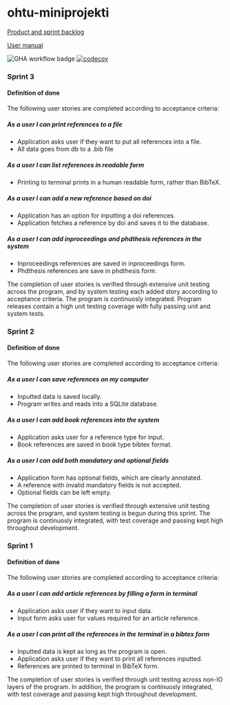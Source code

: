 # ohtu-miniprojekti

[Product and sprint backlog](https://docs.google.com/spreadsheets/d/1uLXQf_AoPL6ly2yu5XrqHldBCUcM7QaakHexxE-Yq5s/edit#gid=0)

[User manual](https://github.com/helinal/ohtu-miniprojekti/blob/main/documentation/user_manual.md)

![GHA workflow badge](https://github.com/helinal/ohtu-miniprojekti/workflows/CI/badge.svg)
[![codecov](https://codecov.io/gh/helinal/ohtu-miniprojekti/graph/badge.svg?token=71GPV9BTFQ)](https://codecov.io/gh/helinal/ohtu-miniprojekti)


### Sprint 3

#### Definition of done

The following user stories are completed according to acceptance criteria:

##### As a user I can print references to a file
 - Application asks user if they want to put all references into a file.
 - All data goes from db to a .bib file

##### As a user I can list references in readable form
 - Printing to terminal prints in a human readable form, rather than BibTeX.

##### As a user I can add a new reference based on doi
 - Application has an option for inputting a doi references.
 - Application fetches a reference by doi and saves it to the database.

##### As a user I can add inproceedings and phdthesis references in the system
 - Inproceedings references are saved in inproceedings form.
 - Phdthesis references are save in phdthesis form.


The completion of user stories is verified through extensive unit testing across the program, and by system testing each added story according to acceptance criteria.
The program is continuosly integrated. Program releases contain a high unit testing coverage with fully passing unit and system tests.


### Sprint 2

#### Definition of done

The following user stories are completed according to acceptance criteria:

##### As a user I can save references on my computer
 - Inputted data is saved locally.
 - Program writes and reads into a SQLite database.

##### As a user I can add book references into the system
 - Application asks user for a reference type for input.
 - Book references are saved in book type bibtex format.

##### As a user I can add both mandatory and optional fields
 - Application form has optional fields, which are clearly annotated.
 - A reference with invalid mandatory fields is not accepted.
 - Optional fields can be left empty.

The completion of user stories is verified through extensive unit testing across the program, and system testing is begun during this sprint.
The program is continuosly integrated, with test coverage and passing kept high throughout development.



### Sprint 1

#### Definition of done

The following user stories are completed according to acceptance criteria:

##### As a user I can add article references by filling a form in terminal
 - Application asks user if they want to input data.
 - Input form asks user for values required for an article reference.

##### As a user I can print all the references in the terminal in a bibtex form
 - Inputted data is kept as long as the program is open.
 - Application asks user if they want to print all references inputted.
 - References are printed to terminal in BibTeX form.

The completion of user stories is verified through unit testing across non-IO layers of the program.
In addition, the program is continuosly integrated, with test coverage and passing kept high throughout development.

